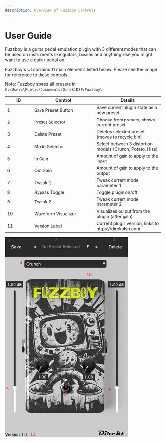 ```yaml
---
description: Overview of Fuzzboy Controls
---
```


# User Guide

Fuzzboy is a guitar pedal emulation plugin with 3 different modes that can be used on instruments like guitars, basses and anything else you might want to use a guitar pedal on.

Fuzzboy's UI contains 11 main elements listed below. Please see the image for reference to these controls

Note: Fuzzboy stores all presets in `C:\Users\Public\Documents\DirektDSP\Fuzzboy\`

<table><thead><tr><th width="73">ID</th><th width="188">Control</th><th>Details</th></tr></thead><tbody><tr><td>1</td><td>Save Preset Button</td><td>Save current plugin state as a new preset</td></tr><tr><td>2</td><td>Preset Selector</td><td>Choose from presets, shows current preset</td></tr><tr><td>3</td><td>Delete Preset</td><td>Deletes selected preset (moves to recycle bin)</td></tr><tr><td>4</td><td>Mode Selector</td><td>Select between 3 distortion models (Crunch, Potato, Hiss)</td></tr><tr><td>5</td><td>In Gain</td><td>Amount of gain to apply to the input</td></tr><tr><td>6</td><td>Out Gain</td><td>Amount of gain to apply to the output</td></tr><tr><td>7</td><td>Tweak 1</td><td>Tweak current mode parameter 1</td></tr><tr><td>8</td><td>Bypass Toggle</td><td>Toggle plugin on/off</td></tr><tr><td>9</td><td>Tweak 2</td><td>Tweak current mode parameter 2</td></tr><tr><td>10</td><td>Waveform Visualizer</td><td>Visualizes output from the plugin (after gain)</td></tr><tr><td>11</td><td>Version Label</td><td>Current plugin version, links to https://direktdsp.com</td></tr></tbody></table>



![](<../.gitbook/assets/image (1).png>)

